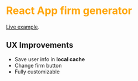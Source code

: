 # <span style="color: orange;">React App firm generator</span>

[Live example](https://catarsis-firm.netlify.app).

## UX Improvements

+ Save user info in **local cache**
+ Change firm button 
+ Fully customizable

